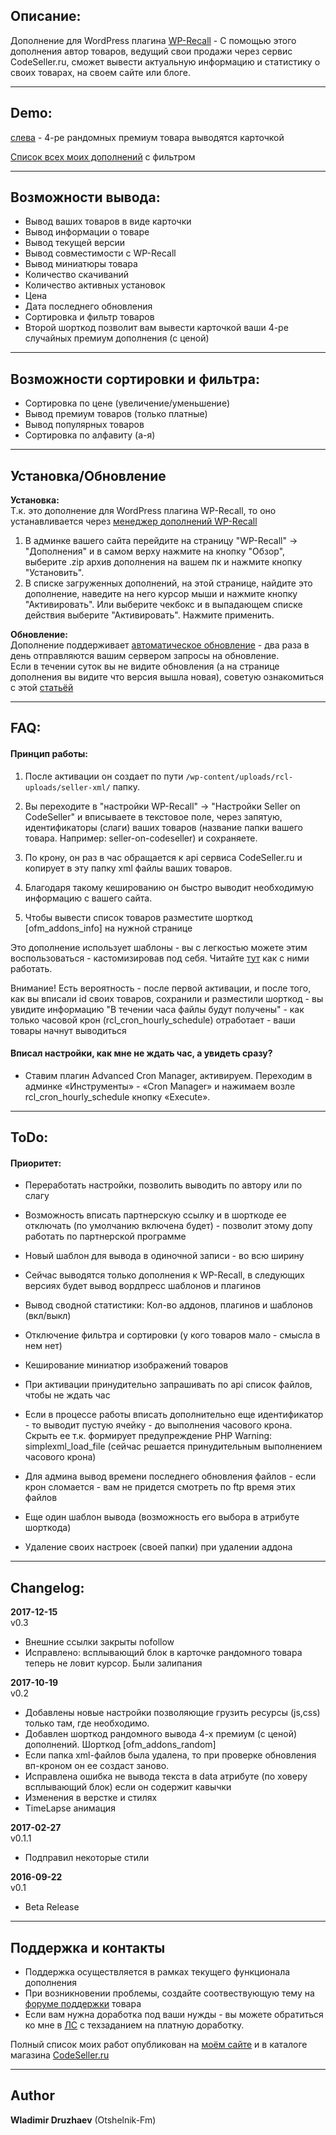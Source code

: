 ## Описание:  

Дополнение для WordPress плагина [WP-Recall](https://wordpress.org/plugins/wp-recall/) - С помощью этого дополнения автор товаров, ведущий свои продажи через сервис CodeSeller.ru, сможет вывести актуальную информацию и статистику о своих товарах, на своем сайте или блоге.  

------------------------------

## Demo:  

[слева](https://otshelnik-fm.ru/) - 4-ре рандомных премиум товара выводятся карточкой  

[Список всех моих дополнений](https://otshelnik-fm.ru/all-my-addons-for-wp-recall/) с фильтром  

------------------------------

## Возможности вывода:  
- Вывод ваших товаров в виде карточки  
- Вывод информации о товаре  
- Вывод текущей версии  
- Вывод совместимости с WP-Recall  
- Вывод миниатюры товара  
- Количество скачиваний  
- Количество активных установок  
- Цена  
- Дата последнего обновления  
- Сортировка и фильтр товаров  
- Второй шорткод позволит вам вывести карточкой ваши 4-ре случайных премиум дополнения (с ценой)  

------------------------------

## Возможности сортировки и фильтра:
- Сортировка по цене (увеличение/уменьшение)  
- Вывод премиум товаров (только платные)  
- Вывод популярных товаров  
- Сортировка по алфавиту (а-я)  

------------------------------

## Установка/Обновление  

**Установка:**  
Т.к. это дополнение для WordPress плагина WP-Recall, то оно устанавливается через [менеджер дополнений WP-Recall](https://codeseller.ru/obshhie-svedeniya-o-dopolneniyax-wp-recall/)  

1. В админке вашего сайта перейдите на страницу "WP-Recall" -> "Дополнения" и в самом верху нажмите на кнопку "Обзор", выберите .zip архив дополнения на вашем пк и нажмите кнопку "Установить".  
2. В списке загруженных дополнений, на этой странице, найдите это дополнение, наведите на него курсор мыши и нажмите кнопку "Активировать". Или выберите чекбокс и в выпадающем списке действия выберите "Активировать". Нажмите применить.  


**Обновление:**  
Дополнение поддерживает [автоматическое обновление](https://codeseller.ru/avtomaticheskie-obnovleniya-dopolnenij-plagina-wp-recall/) - два раза в день отправляются вашим сервером запросы на обновление.  
Если в течении суток вы не видите обновления (а на странице дополнения вы видите что версия вышла новая), советую ознакомиться с этой [статьёй](https://codeseller.ru/post-group/rabota-wordpress-krona-cron-prinuditelnoe-vypolnenie-kron-zadach-dlya-wp-recall/) 

------------------------------

## FAQ:  
#### Принцип работы:  
1. После активации он создает по пути `/wp-content/uploads/rcl-uploads/seller-xml/` папку.  
2. Вы переходите в "настройки WP-Recall" ->  "Настройки Seller on CodeSeller" и вписываете в текстовое поле, через запятую, идентификаторы (слаги) ваших товаров (название папки вашего товара. Например: seller-on-codeseller) и сохраняете.  
3. По крону, он раз в час обращается к api сервиса CodeSeller.ru и копирует в эту папку xml файлы ваших товаров.  
4. Благодаря такому кешированию он быстро выводит необходимую информацию с вашего сайта.  

5. Чтобы вывести список товаров разместите шорткод [ofm_addons_info] на нужной странице  

Это дополнение использует шаблоны - вы с легкостью можете этим воспользоваться - кастомизировав под себя. Читайте [тут](https://codeseller.ru/post-group/ispolzuem-funkcional-shablonov-v-plagine-wp-recall-spisok-shablonov/) как с ними работать.  

Внимание! Есть вероятность - после первой активации, и после того, как вы вписали id своих товаров, сохранили и разместили шорткод - вы увидите информацию "В течении часа файлы будут получены" - как только часовой крон (rcl_cron_hourly_schedule) отработает - ваши товары начнут выводиться  


#### Вписал настройки, как мне не ждать час, а увидеть сразу?  
- Ставим плагин Advanced Cron Manager, активируем. Переходим в админке «Инструменты» - «Cron Manager» и нажимаем возле rcl_cron_hourly_schedule кнопку «Execute».  

------------------------------

## ToDo:  
#### Приоритет:  
- Переработать настройки, позволить выводить по автору или по слагу  
- Возможность вписать партнерскую ссылку и в шорткоде ее отключать (по умолчанию включена будет) - позволит этому допу работать по партнерской программе  
- Новый шаблон для вывода в одиночной записи - во всю ширину  


- Сейчас выводятся только дополнения к WP-Recall, в следующих версиях будет вывод вордпресс шаблонов и плагинов  
- Вывод сводной статистики: Кол-во аддонов, плагинов и шаблонов (вкл/выкл)  
- Отключение фильтра и сортировки (у кого товаров мало - смысла в нем нет)  
- Кеширование миниатюр изображений товаров  
- При активации принудительно запрашивать по api список файлов, чтобы не ждать час  
- Если в процессе работы вписать дополнительно еще идентификатор - то выводит пустую ячейку - до выполнения часового крона. Скрыть ее т.к. формирует предупреждение PHP Warning: simplexml_load_file (сейчас решается принудительным выполнением часового крона)  
- Для админа вывод времени последнего обновления файлов - если крон сломается - вам не придется смотреть по ftp время этих файлов  
- Еще один шаблон вывода (возможность его выбора в атрибуте шорткода)  
- Удаление своих настроек (своей папки) при удалении аддона  

------------------------------

## Changelog:  
**2017-12-15**  
v0.3  
- Внешние ссылки закрыты nofollow  
- Исправлено: всплывающий блок в карточке рандомного товара теперь не ловит курсор. Были залипания  



**2017-10-19**  
v0.2  
- Добавлены новые настройки позволяющие грузить ресурсы (js,css) только там, где необходимо.  
- Добавлен шорткод рандомного вывода 4-х премиум (с ценой) дополнений. Шорткод [ofm_addons_random]  
- Если папка xml-файлов была удалена, то при проверке обновления вп-кроном он ее создаст заново.  
- Исправлена ошибка не вывода текста в data атрибуте (по ховеру всплывающий блок) если он содержит кавычки  
- Изменения в верстке и стилях  
- TimeLapse анимация  


**2017-02-27**  
v0.1.1  
- Подправил некоторые стили  


**2016-09-22**  
v0.1  
- Beta Release  

------------------------------

## Поддержка и контакты  

* Поддержка осуществляется в рамках текущего функционала дополнения  
* При возникновении проблемы, создайте соотвествующую тему на [форуме поддержки](https://codeseller.ru/forum/product-13291/) товара  
* Если вам нужна доработка под ваши нужды - вы можете обратиться ко мне в <a href="https://codeseller.ru/author/otshelnik-fm/?tab=chat" target="_blank">ЛС</a> с техзаданием на платную доработку.  

Полный список моих работ опубликован на [моём сайте](https://otshelnik-fm.ru/all-my-addons-for-wp-recall/) и в каталоге магазина [CodeSeller.ru](https://codeseller.ru/author/otshelnik-fm/?tab=publics&subtab=type-products)  

------------------------------

## Author

**Wladimir Druzhaev** (Otshelnik-Fm)